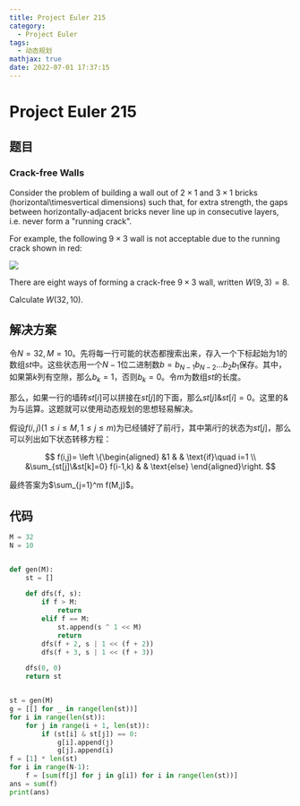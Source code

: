 ```yaml
---
title: Project Euler 215
category:
  - Project Euler
tags:
  - 动态规划
mathjax: true
date: 2022-07-01 17:37:15
---
```


<escape><!-- more --></escape>

# Project Euler 215

## 题目

### Crack-free Walls

Consider the problem of building a wall out of $2\times1$ and $3\times1$ bricks (horizontal\timesvertical dimensions) such that, for extra strength, the gaps between horizontally-adjacent bricks never line up in consecutive layers, i.e. never form a "running crack".

For example, the following $9\times3$ wall is not acceptable due to the running crack shown in red:

![](../images/p215_crackfree.gif)

There are eight ways of forming a crack-free $9\times3$ wall, written $W(9,3) = 8$.

Calculate $W(32,10)$.

## 解决方案

令$N=32,M=10$。先将每一行可能的状态都搜索出来，存入一个下标起始为$1$的数组$st$中。这些状态用一个$N-1$位二进制数$b=b_{N-1}b_{N-2}\dots b_2b_1$保存。其中，如果第$k$列有空隙，那么$b_k=1$，否则$b_k=0$。令$m$为数组$st$的长度。

那么，如果一行的墙砖$st[i]$可以拼接在$st[j]$的下面，那么$st[j]\&st[i]=0$。这里的$\&$为与运算。这题就可以使用动态规划的思想轻易解决。

假设$f(i,j)(1\le i\le M,1\le j\le m)$为已经铺好了前$i$行，其中第$i$行的状态为$st[j]$，那么可以列出如下状态转移方程：

$$
f(i,j)=
\left \{\begin{aligned}
  &1  & & \text{if}\quad i=1 \\
  &\sum_{st[j]\&st[k]=0}  f(i-1,k) & & \text{else}
\end{aligned}\right.
$$

最终答案为$\sum_{j=1}^m f(M,j)$。

## 代码

```py
M = 32
N = 10


def gen(M):
    st = []

    def dfs(f, s):
        if f > M:
            return
        elif f == M:
            st.append(s ^ 1 << M)
            return
        dfs(f + 2, s | 1 << (f + 2))
        dfs(f + 3, s | 1 << (f + 3))

    dfs(0, 0)
    return st


st = gen(M)
g = [[] for _ in range(len(st))]
for i in range(len(st)):
    for j in range(i + 1, len(st)):
        if (st[i] & st[j]) == 0:
            g[i].append(j)
            g[j].append(i)
f = [1] * len(st)
for i in range(N-1):
    f = [sum(f[j] for j in g[i]) for i in range(len(st))]
ans = sum(f)
print(ans)

```

